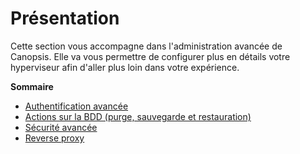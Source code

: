 # Présentation

Cette section vous accompagne dans l'administration avancée de Canopsis. Elle va vous permettre de configurer plus en détails votre hyperviseur afin d'aller plus loin dans votre expérience.

**Sommaire**

- [Authentification avancée](authentification.md)
- [Actions sur la BDD (purge, sauvegarde et restauration)](actions-base-donnees.md)
- [Sécurité avancée](configuration-parefeu-et-selinux.md)
- [Reverse proxy](reverse-proxy.md)
